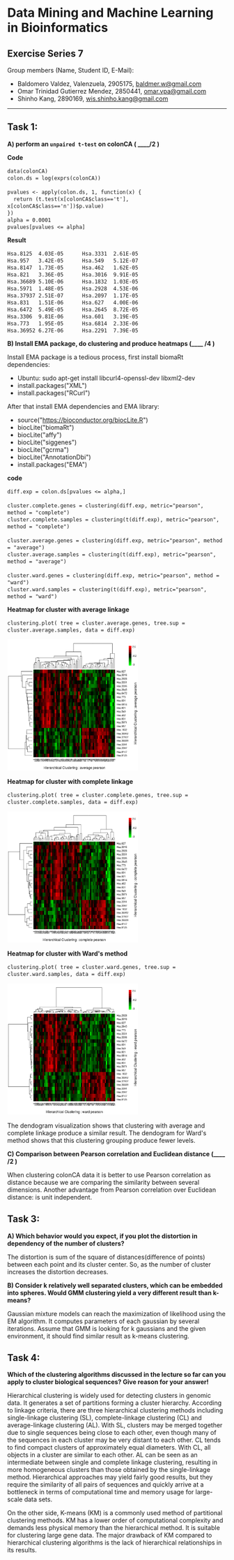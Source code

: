 # Data Mining and Machine Learning in Bioinformatics
## Exercise Series 7

Group members (Name, Student ID, E-Mail):

* Baldomero Valdez,  Valenzuela, 2905175, baldmer.w@gmail.com
* Omar Trinidad Gutierrez Mendez, 2850441, omar.vpa@gmail.com
* Shinho Kang, 2890169, wis.shinho.kang@gmail.com

- - -

## Task 1:

**A)  perform an `unpaired t-test` on colonCA ( ____/2 )**

**Code**

    data(colonCA)
    colon.ds = log(exprs(colonCA))

	pvalues <- apply(colon.ds, 1, function(x) {
	  return (t.test(x[colonCA$class=='t'], x[colonCA$class=='n'])$p.value)
	})
    alpha = 0.0001
    pvalues[pvalues <= alpha]


**Result** 

	Hsa.8125  4.03E-05		Hsa.3331  2.61E-05
	Hsa.957   3.42E-05		Hsa.549   5.12E-07
	Hsa.8147  1.73E-05		Hsa.462   1.62E-05
	Hsa.821   3.36E-05		Hsa.3016  9.91E-05
	Hsa.36689 5.10E-06		Hsa.1832  1.03E-05
	Hsa.5971  1.48E-05		Hsa.2928  4.53E-06
	Hsa.37937 2.51E-07		Hsa.2097  1.17E-05
	Hsa.831   1.51E-06		Hsa.627   4.00E-06
	Hsa.6472  5.49E-05		Hsa.2645  8.72E-05
	Hsa.3306  9.81E-06		Hsa.601   3.19E-05
	Hsa.773   1.95E-05		Hsa.6814  2.33E-06
	Hsa.36952 6.27E-06		Hsa.2291  7.39E-05



**B) Install EMA package, do clustering and produce heatmaps (____ /4 )**

Install EMA package is a tedious process, first install biomaRt dependencies:

- Ubuntu: sudo apt-get install libcurl4-openssl-dev libxml2-dev
- install.packages("XML")
- install.packages("RCurl")

After that install EMA dependencies and EMA library:

- source("https://bioconductor.org/biocLite.R")
- biocLite("biomaRt")
- biocLite("affy")
- biocLite("siggenes")
- biocLite("gcrma")
- biocLite("AnnotationDbi")
- install.packages("EMA")

**code**
	
	diff.exp = colon.ds[pvalues <= alpha,]
    
	cluster.complete.genes = clustering(diff.exp, metric="pearson",  method = "complete")
	cluster.complete.samples = clustering(t(diff.exp), metric="pearson",  method = "complete")

	cluster.average.genes = clustering(diff.exp, metric="pearson", method = "average")
    cluster.average.samples = clustering(t(diff.exp), metric="pearson", method = "average")

    cluster.ward.genes = clustering(diff.exp, metric="pearson", method = "ward")
    cluster.ward.samples = clustering(t(diff.exp), metric="pearson", method = "ward")


**Heatmap for cluster with average linkage**

    clustering.plot( tree = cluster.average.genes, tree.sup = cluster.average.samples, data = diff.exp)

<img src="heatmap_average.png" style="width: 300px;"/>

**Heatmap for cluster with complete linkage**

    clustering.plot( tree = cluster.complete.genes, tree.sup = cluster.complete.samples, data = diff.exp)

<img src="heatmap_complete.png" style="width: 300px;"/>

**Heatmap for cluster with Ward's method**

    clustering.plot( tree = cluster.ward.genes, tree.sup = cluster.ward.samples, data = diff.exp)

<img src="heatmap_ward.png" style="width: 300px;"/>

The dendogram visualization shows that clustering with average and complete
linkage produce a similar result. The dendogram for Ward's method shows that
this clustering grouping produce fewer levels.

**C) Comparison between Pearson correlation and Euclidean distance (____ /2 )**

When clustering colonCA data it is better to use Pearson correlation as
distance because we are comparing the similarity between several dimensions.
Another advantage from Pearson correlation over Euclidean distance: is unit
independent.


## Task 3:
**A) Which behavior would you expect, if you plot the distortion in dependency of the number of clusters?**

The distortion is sum of the square of distances(difference of points) between each point and its cluster center. So, as the number of cluster increases the distortion decreases.

**B) Consider k relatively well separated clusters, which can be embedded into spheres. Would GMM clustering yield a very different result than k-means?**

Gaussian mixture models can reach the maximization of likelihood using the EM algorithm. It computes parameters of each gaussian by several iterations. Assume that GMM is looking for k gaussians and the given environment, it should find similar result as k-means clustering.


## Task 4:
**Which of the clustering algorithms discussed in the lecture so far can you apply to cluster biological sequences? Give reason for your answer!**

Hierarchical clustering is widely used for detecting clusters in genomic data. It generates a set of partitions forming a cluster hierarchy. According to linkage criteria, there are three hierarchical clustering methods including single-linkage clustering (SL), complete-linkage clustering (CL) and average-linkage clustering (AL). With SL, clusters may be merged together due to single sequences being close to each other, even though many of the sequences in each cluster may be very distant to each other. CL tends to find compact clusters of approximately equal diameters. With CL, all objects in a cluster are similar to each other. AL can be seen as an intermediate between single and complete linkage clustering, resulting in more homogeneous clusters than those obtained by the single-linkage method. Hierarchical approaches may yield fairly good results, but they require the similarity of all pairs of sequences and quickly arrive at a bottleneck in terms of computational time and memory usage for large-scale data sets.

On the other side, K-means (KM) is a commonly used method of partitional clustering methods. KM has a lower order of computational complexity and demands less physical memory than the hierarchical method. It is suitable for clustering large gene data. The major drawback of KM compared to hierarchical clustering algorithms is the lack of hierarchical relationships in its results.
